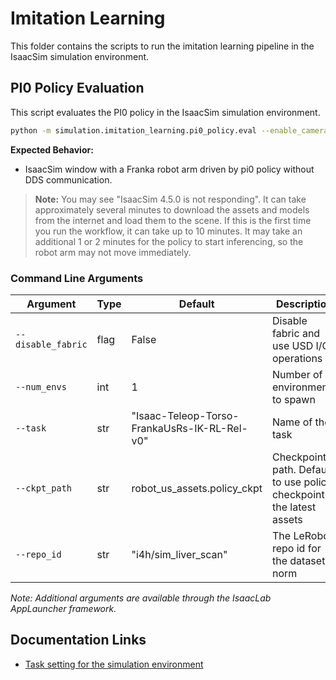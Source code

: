 # Imitation Learning

This folder contains the scripts to run the imitation learning pipeline in the IsaacSim simulation environment.

## PI0 Policy Evaluation

This script evaluates the PI0 policy in the IsaacSim simulation environment.

```bash
python -m simulation.imitation_learning.pi0_policy.eval --enable_cameras
```

**Expected Behavior:**
- IsaacSim window with a Franka robot arm driven by pi0 policy without DDS communication.

> **Note:**
> You may see "IsaacSim 4.5.0 is not responding". It can take approximately several minutes to download the assets and models from the internet and load them to the scene. If this is the first time you run the workflow, it can take up to 10 minutes.
> It may take an additional 1 or 2 minutes for the policy to start inferencing, so the robot arm may not move immediately.

### Command Line Arguments

| Argument | Type | Default | Description |
|----------|------|---------|-------------|
| `--disable_fabric` | flag | False | Disable fabric and use USD I/O operations |
| `--num_envs` | int | 1 | Number of environments to spawn |
| `--task` | str | "Isaac-Teleop-Torso-FrankaUsRs-IK-RL-Rel-v0" | Name of the task |
| `--ckpt_path` | str | robot_us_assets.policy_ckpt | Checkpoint path. Default to use policy checkpoint in the latest assets |
| `--repo_id` | str | "i4h/sim_liver_scan" | The LeRobot repo id for the dataset norm |

*Note: Additional arguments are available through the IsaacLab AppLauncher framework.*

## Documentation Links

- [Task setting for the simulation environment](../exts/robotic_us_ext/README.md)
